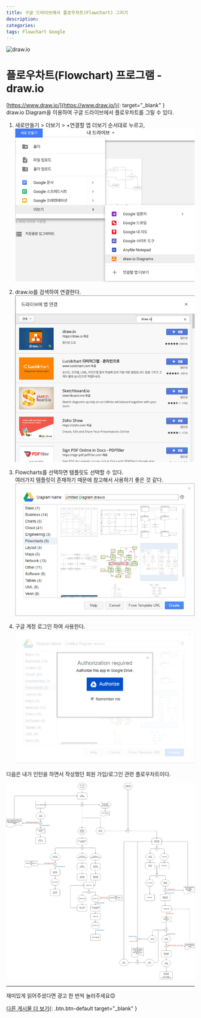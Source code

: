 ```yaml
---
title: 구글 드라이브에서 플로우차트(Flowchart) 그리기
description: 
categories: 
tags: Flowchart Google
---
```


![draw.io](https://support.invisionapp.com/hc/article_attachments/360024164052/drawio-studio-app.png)

# 플로우차트(Flowchart) 프로그램 - draw.io

[https://www.draw.io/](https://www.draw.io/){: target="_blank" }  
draw.io Diagram을 이용하여 구글 드라이브에서 플로우차트를 그릴 수 있다.

1. 새로만들기 > 더보기 > +연결할 앱 더보기  순서대로 누르고,  
![구글드라이브 새로만들기 버튼](/assets/images/draw.io1.png)  


2. draw.io를 검색하여 연결한다.  
![연결할 앱 더보기에서 draw.io 검색](/assets/images/draw.io2.png)  


3. Flowcharts를 선택하면 템플릿도 선택할 수 있다.  
여러가지 템플릿이 존재하기 때문에 참고해서 사용하기 좋은 것 같다.  
![Flowcharts 템플릿](/assets/images/draw.io3.png)  

4. 구글 계정 로그인 하여 사용한다.    
![로그인](/assets/images/draw.io4.png)  

다음은 내가 인턴을 하면서 작성했던 회원 가입/로그인 관련 플로우차트이다.

![Flowchart](/assets/images/draw.io-flowchart.jpg)

---

재미있게 읽어주셨다면 광고 한 번씩 눌러주세요😊

[다른 게시물 더 보기](https://groovypark.github.io/){: .btn.btn-default target="_blank" }
